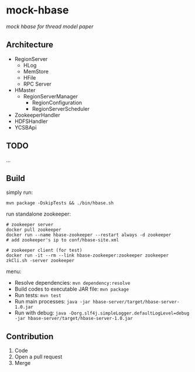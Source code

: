 # mock-hbase

*mock hbase for thread model paper*

## Architecture

- RegionServer
    - HLog
    - MemStore
    - HFile
    - RPC Server
- HMaster
    - RegionServerManager
        - RegionConfiguration
        - RegionServerScheduler
- ZookeeperHandler
- HDFSHandler
- YCSBApi

## TODO

...

## Build

simply run:
```
mvn package -DskipTests && ./bin/hbase.sh
```

run standalone zookeeper:
```
# zookeeper server
docker pull zookeeper
docker run --name hbase-zookeeper --restart always -d zookeeper
# add zookeeper's ip to conf/hbase-site.xml

# zookeeper client (for test)
docker run -it --rm --link hbase-zookeeper:zookeeper zookeeper zkCli.sh -server zookeeper
```


menu:
- Resolve dependencies: `mvn dependency:resolve`
- Build codes to executable JAR file: `mvn package`
- Run tests: `mvn test`
- Run main processes: `java -jar hbase-server/target/hbase-server-1.0.jar`
- Run with debug: `java -Dorg.slf4j.simpleLogger.defaultLogLevel=debug -jar hbase-server/target/hbase-server-1.0.jar`

## Contribution

1. Code
2. Open a pull request
3. Merge